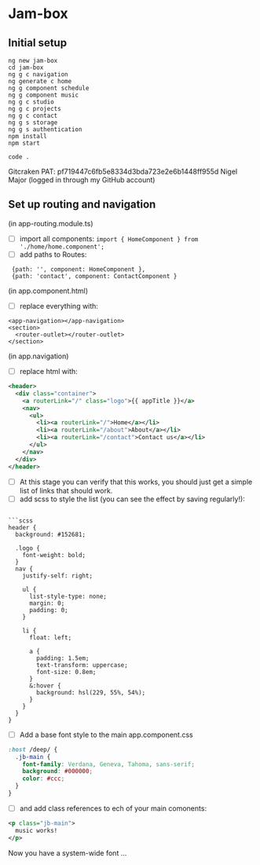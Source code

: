 # Jam-box

## Initial setup

```code
ng new jam-box
cd jam-box
ng g c navigation
ng generate c home
ng g component schedule
ng g component music
ng g c studio
ng g c projects
ng g c contact
ng g s storage
ng g s authentication
npm install
npm start

code .

```
Gitcraken PAT:
pf719447c6fb5e8334d3bda723e2e6b1448ff955d
Nigel Major
(logged in through my GitHub account)

## Set up routing and navigation

(in app-routing.module.ts)
- [ ] import all components:
`import { HomeComponent } from './home/home.component';`
- [ ] add paths to Routes:
```
 {path: '', component: HomeComponent },
 {path: 'contact', component: ContactComponent }
 ```

(in app.component.html)
- [ ] replace everything with:
```code
<app-navigation></app-navigation>
<section>
  <router-outlet></router-outlet>
</section>
```
(in app.navigation)
- [ ] replace html with:

```xml
<header>
  <div class="container">
    <a routerLink="/" class="logo">{{ appTitle }}</a>
    <nav>
      <ul>
        <li><a routerLink="/">Home</a></li>
        <li><a routerLink="/about">About</a></li>
        <li><a routerLink="/contact">Contact us</a></li>
      </ul>
    </nav>
  </div>
</header>
 ```

- [ ] At this stage you can verify that this works, you should just get a simple list of links that should work.
- [ ] add scss to style the list (you can see the effect by saving regularly!):
```

```scss
header {
  background: #152681;

  .logo {
    font-weight: bold;
  }
  nav {
    justify-self: right;

    ul {
      list-style-type: none;
      margin: 0;
      padding: 0;
    }

    li {
      float: left;

      a {
        padding: 1.5em;
        text-transform: uppercase;
        font-size: 0.8em;
      }
      &:hover {
        background: hsl(229, 55%, 54%);
      }
    }
  }
}
```
- [ ] Add a base font style to the main app.component.css
```css
:host /deep/ {
  .jb-main {
    font-family: Verdana, Geneva, Tahoma, sans-serif;
    background: #000000;
    color: #ccc;
  }
}
```
- [ ] and add class references to ech of your main comonents:
```xml
<p class="jb-main">
  music works!
</p>
```
Now you have a system-wide font ...
